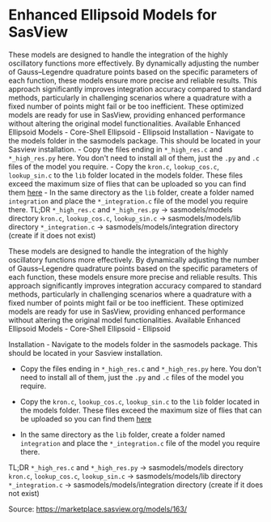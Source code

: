# Enhanced Ellipsoid Models for SasView

These models are designed to handle the integration of the highly oscillatory functions more effectively. By dynamically adjusting the number of Gauss–Legendre quadrature points based on the specific parameters of each function, these models ensure more precise and reliable results. This approach significantly improves integration accuracy compared to standard methods, particularly in challenging scenarios where a quadrature with a fixed number of points might fail or be too inefficient. These optimized models are ready for use in SasView, providing enhanced performance without altering the original model functionalities. Available Enhanced Ellipsoid Models - Core-Shell Ellipsoid - Ellipsoid Installation - Navigate to the models folder in the sasmodels package. This should be located in your Sasview installation. - Copy the files ending in `*_high_res.c` and `*_high_res.py` here. You don't need to install all of them, just the `.py` and `.c` files of the model you require. - Copy the `kron.c`, `lookup_cos.c`, `lookup_sin.c` to the `lib` folder located in the models folder. These files exceed the maximum size of flies that can be uploaded so you can find them [here](https://github.com/davidnwobi/Integral-Fitting-Tool/tree/master/models/lib) - In the same directory as the `lib` folder, create a folder named `integration` and place the `*_integration.c` file of the model you require there. TL;DR `*_high_res.c` and `*_high_res.py` -> sasmodels/models directory `kron.c`, `lookup_cos.c`, `lookup_sin.c` ->  sasmodels/models/lib directory `*_integration.c` ->  sasmodels/models/integration directory (create if it does not exist)

These models are designed to handle the integration of the highly oscillatory functions more effectively. By dynamically adjusting the number of Gauss–Legendre quadrature points based on the specific parameters of each function, these models ensure more precise and reliable results. This approach significantly improves integration accuracy compared to standard methods, particularly in challenging scenarios where a quadrature with a fixed number of points might fail or be too inefficient. These optimized models are ready for use in SasView, providing enhanced performance without altering the original model functionalities. Available Enhanced Ellipsoid Models - Core-Shell Ellipsoid - Ellipsoid

Installation - Navigate to the models folder in the sasmodels package. This should be located in your Sasview installation.

- Copy the files ending in `*_high_res.c` and `*_high_res.py` here. You don't need to install all of them, just the `.py` and `.c` files of the model you require.

- Copy the `kron.c`, `lookup_cos.c`, `lookup_sin.c` to the `lib` folder located in the models folder. These files exceed the maximum size of flies that can be uploaded so you can find them [here](https://github.com/davidnwobi/Integral-Fitting-Tool/tree/master/models/lib)

- In the same directory as the `lib` folder, create a folder named `integration` and place the `*_integration.c` file of the model you require there.

TL;DR `*_high_res.c` and `*_high_res.py` -> sasmodels/models directory `kron.c`, `lookup_cos.c`, `lookup_sin.c` ->  sasmodels/models/lib directory `*_integration.c` ->  sasmodels/models/integration directory (create if it does not exist)

Source: https://marketplace.sasview.org/models/163/
